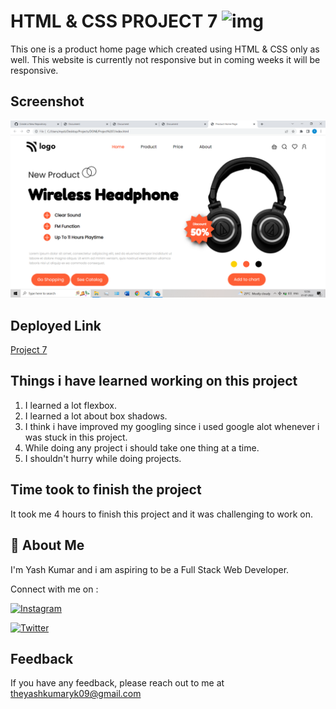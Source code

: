 
# HTML & CSS PROJECT 7 ![img](https://img.shields.io/badge/PROJECT%207-HTML%20%26%20CSS-orange)

This one is a product home page which created using HTML & CSS only as well. This website is currently not responsive but in coming weeks it will be responsive.
## Screenshot

![Project 7 Screenshot](./Project%207.png)


## Deployed Link

[Project 7](https://projectseven.netlify.app/)


## Things i have learned working on this project

1. I learned a lot flexbox.
2. I learned a lot about box shadows.
3. I think i have improved my googling since i used google alot whenever i was stuck in this project.
4. While doing any project i should take one thing at a time.
5. I shouldn't hurry while doing projects.
## Time took to finish the project

It took me 4 hours to finish this project and it was challenging to work on.
## 🚀 About Me
I'm Yash Kumar and i am aspiring to be a Full Stack Web Developer.

Connect with me on :

[![Instagram](https://img.shields.io/badge/Instagram-%23E4405F.svg?style=for-the-badge&logo=Instagram&logoColor=white)](https://www.instagram.com/theyash_yk09/)

[![Twitter](https://img.shields.io/badge/Twitter-%231DA1F2.svg?style=for-the-badge&logo=Twitter&logoColor=white)](https://www.twitter.com/theyash_yk09/)

## Feedback

If you have any feedback, please reach out to me at theyashkumaryk09@gmail.com

